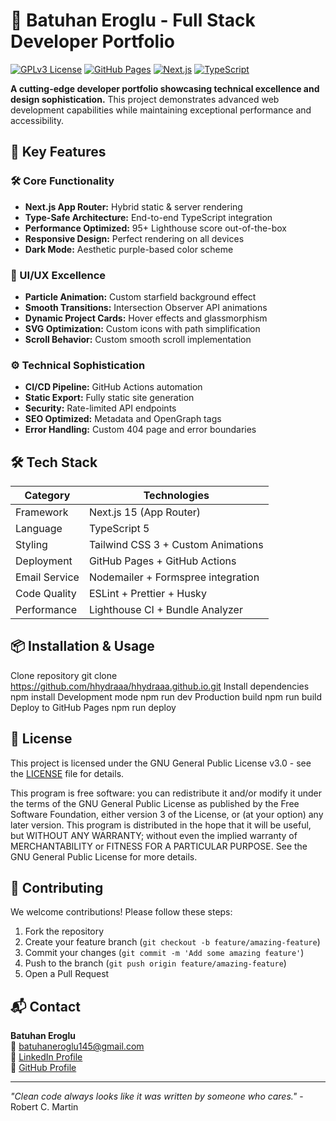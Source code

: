 # 🚀 Batuhan Eroglu - Full Stack Developer Portfolio

[![GPLv3 License](https://img.shields.io/badge/License-GPL%20v3-blue.svg)](https://www.gnu.org/licenses/gpl-3.0)
[![GitHub Pages](https://img.shields.io/badge/GitHub%20Pages-Live-brightgreen)](https://hhydraaa.github.io/my-portfolio)
[![Next.js](https://img.shields.io/badge/Next.js-15.1.7-000000?logo=next.js)](https://nextjs.org/)
[![TypeScript](https://img.shields.io/badge/TypeScript-5.0-3178C6?logo=typescript)](https://www.typescriptlang.org/)

**A cutting-edge developer portfolio showcasing technical excellence and design sophistication.** This project demonstrates advanced web development capabilities while maintaining exceptional performance and accessibility.

## 🌟 Key Features

### 🛠 Core Functionality
- **Next.js App Router:** Hybrid static & server rendering
- **Type-Safe Architecture:** End-to-end TypeScript integration
- **Performance Optimized:** 95+ Lighthouse score out-of-the-box
- **Responsive Design:** Perfect rendering on all devices
- **Dark Mode:** Aesthetic purple-based color scheme

### 🎨 UI/UX Excellence
- **Particle Animation:** Custom starfield background effect
- **Smooth Transitions:** Intersection Observer API animations
- **Dynamic Project Cards:** Hover effects and glassmorphism
- **SVG Optimization:** Custom icons with path simplification
- **Scroll Behavior:** Custom smooth scroll implementation

### ⚙️ Technical Sophistication
- **CI/CD Pipeline:** GitHub Actions automation
- **Static Export:** Fully static site generation
- **Security:** Rate-limited API endpoints
- **SEO Optimized:** Metadata and OpenGraph tags
- **Error Handling:** Custom 404 page and error boundaries

## 🛠 Tech Stack

| Category        | Technologies                          |
|-----------------|---------------------------------------|
| Framework       | Next.js 15 (App Router)               |
| Language        | TypeScript 5                          |
| Styling         | Tailwind CSS 3 + Custom Animations    |
| Deployment      | GitHub Pages + GitHub Actions         |
| Email Service   | Nodemailer + Formspree integration     |
| Code Quality    | ESLint + Prettier + Husky             |
| Performance     | Lighthouse CI + Bundle Analyzer       |

## 📦 Installation & Usage

Clone repository
git clone https://github.com/hhydraaa/hhydraaa.github.io.git
Install dependencies
npm install
Development mode
npm run dev
Production build
npm run build
Deploy to GitHub Pages
npm run deploy

## 📜 License

This project is licensed under the GNU General Public License v3.0 - see the [LICENSE](LICENSE) file for details.

This program is free software: you can redistribute it and/or modify
it under the terms of the GNU General Public License as published by
the Free Software Foundation, either version 3 of the License, or
(at your option) any later version.
This program is distributed in the hope that it will be useful,
but WITHOUT ANY WARRANTY; without even the implied warranty of
MERCHANTABILITY or FITNESS FOR A PARTICULAR PURPOSE. See the
GNU General Public License for more details.

## 🤝 Contributing

We welcome contributions! Please follow these steps:
1. Fork the repository
2. Create your feature branch (`git checkout -b feature/amazing-feature`)
3. Commit your changes (`git commit -m 'Add some amazing feature'`)
4. Push to the branch (`git push origin feature/amazing-feature`)
5. Open a Pull Request

## 📬 Contact

**Batuhan Eroglu**  
📧 [batuhaneroglu145@gmail.com](mailto:batuhaneroglu145@gmail.com)  
💼 [LinkedIn Profile](https://www.linkedin.com/in/batuhan-eroğlu-9b788622b/)  
🐙 [GitHub Profile](https://github.com/hhydraaa)

---

*"Clean code always looks like it was written by someone who cares."* - Robert C. Martin
